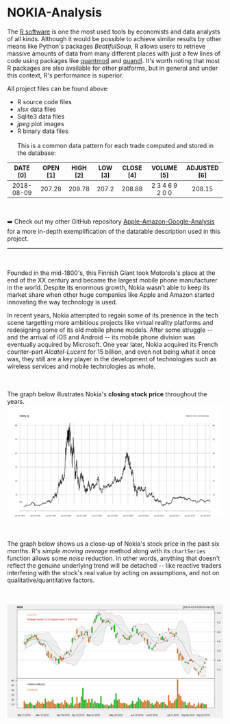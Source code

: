 # NOKIA-Analysis

The [R software](https://www.r-project.org/) is one the most used tools by economists and data analysts of all kinds. Although it would be possible to achieve similar results by other means like Python's packages <em>BeatifulSoup</em>, R allows users to retrieve massive amounts of data from many different places with just a few lines of code using packages like [quantmod](https://cran.r-project.org/web/packages/quantmod/index.html) and [quandl](https://docs.quandl.com/). It's worth noting that most R packages are also available for other platforms, but in general and under this context, R's performance is superior. <br>

All project files can be found above:
- R source code files
- <em>xlsx</em> data files
- Sqlite3 data files
- <em>jpeg</em> plot images
- R binary data files
<br><br>
This is a common data pattern for each trade computed and stored in the database:

|    DATE [0]    |    OPEN [1]    |    HIGH [2]    |     LOW [3]     |     CLOSE [4]    |     VOLUME [5]    |     ADJUSTED [6]     | 
|:--------------:|:--------------:|:--------------:|:---------------:|:----------------:|:-----------------:|:--------------------:|
|   2018-08-09   |     207.28     |     209.78     |      207.2      |      208.88      |  2 3 4 6 9 2 0 0  |        208.15        |

<br>


:arrow_right: Check out my other GitHub repository [Apple-Amazon-Google-Analysis](https://github.com/Rickyc14/Apple-Amazon-Google-Analysis.git) for a more in-depth exemplification of the datatable description used in this project.

---
<br><br>
Founded in the mid-1800's, this Finnish Giant took Motorola's place at the end of the XX century and became the largest mobile phone
manufacturer in the world. Despite its enormous growth, Nokia wasn't able to keep its market share when other huge companies like Apple and Amazon started innovating the way technology is used.<br>

 In recent years, Nokia attempted to regain some of its presence in the tech scene targetting more ambitious projects like virtual reality platforms and redesigning some of its old mobile phone models. After some struggle -- and the arrival of iOS and Android  -- its mobile phone division was eventually acquired by Microsoft. One year later, Nokia acquired its French counter-part <em>Alcatel-Lucent</em> for 15 billion, and even not being what it once was, they still are a key player in the development of technologies such as wireless services and mobile technologies as whole. 

<br><br>
The graph below illustrates Nokia's <strong>closing stock price</strong> throughout the years. 
![alt text](data-plot/Rplot02.jpg "NOKIA1")


<br><br>
The graph below shows us a close-up of Nokia's stock price in the past six months. R's <em>simple moving average</em> method along with its `chartSeries` function allows some <em>noise</em> reduction. In other words, anything that doesn't reflect the genuine underlying trend will be detached -- like reactive traders interfering with the stock's real value by acting on assumptions, and not on qualitative/quantitative factors.  


<br><br>
![alt text](data-plot/Rplot.jpg "NOKIA2")
